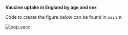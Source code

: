 **Vaccine uptake in England by age and sex**


Code to create the figure below can be found in `main.R`.


![pop_vacc](https://user-images.githubusercontent.com/38286449/115764004-f674af80-a39c-11eb-9e19-71535f50ca56.png)
